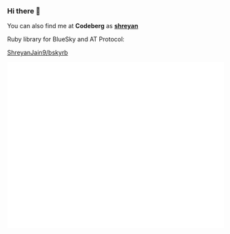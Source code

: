 ### Hi there 👋

You can also find me at **Codeberg** as [**shreyan**](https://codeberg.org/shreyan)

Ruby library for BlueSky and AT Protocol:

[ShreyanJain9/bskyrb](https://github.com/ShreyanJain9/bskyrb)

<picture>
  <img src="/github-metrics.svg" alt="Metrics">
</picture>


<!--
**ShreyanJain9/ShreyanJain9** is a ✨ _special_ ✨ repository because its `README.md` (this file) appears on your GitHub profile.

Here are some ideas to get you started:

- 🔭 I’m currently working on ...
- 🌱 I’m currently learning ...
- 👯 I’m looking to collaborate on ...
- 🤔 I’m looking for help with ...
- 💬 Ask me about ...
- 📫 How to reach me: ...
- 😄 Pronouns: ...
- ⚡ Fun fact: ...
-->
